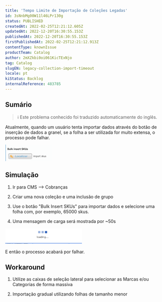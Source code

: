 ```yaml
---
title: 'Tempo Limite de Importação de Coleções Legadas'
id: 3sNnbMg00W11l46LPr130g
status: PUBLISHED
createdAt: 2022-02-25T12:21:12.605Z
updatedAt: 2022-12-20T16:30:55.153Z
publishedAt: 2022-12-20T16:30:55.153Z
firstPublishedAt: 2022-02-25T12:21:12.913Z
contentType: knownIssue
productTeam: Catalog
author: 2mXZkbi0oi061KicTExNjo
tag: Catalog
slugEN: legacy-collection-import-timeout
locale: pt
kiStatus: Backlog
internalReference: 483785
---
```


## Sumário

>ℹ️ Este problema conhecido foi traduzido automaticamente do inglês.


Atualmente, quando um usuário tenta importar dados através do botão de inserção de dados a granel, se a folha a ser utilizada for muito extensa, o processo pode falhar.

 ![](https://raw.githubusercontent.com/vtexdocs/known-issues/refs/heads/main/docs/pt/known-issues/Catalog/tempo-limite-de-importacao-de-colecoes-legadas_1.png)







##

## Simulação


1) Ir para CMS --> Cobranças

2) Criar uma nova coleção e uma inclusão de grupo

3) Use o botão "Bulk Insert SKUs" para importar dados e selecione uma folha com, por exemplo, 65000 skus.

4) Uma mensagem de carga será mostrada por ~50s

 ![](https://raw.githubusercontent.com/vtexdocs/known-issues/refs/heads/main/docs/pt/known-issues/Catalog/tempo-limite-de-importacao-de-colecoes-legadas_2.png)

E então o processo acabará por falhar.







##

## Workaround


1) Utilize as caixas de seleção lateral para selecionar as Marcas e/ou Categorias de forma massiva

2) Importação gradual utilizando folhas de tamanho menor

